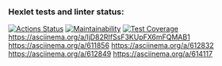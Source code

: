 ### Hexlet tests and linter status:
[![Actions Status](https://github.com/gmaratm/java-project-61/workflows/hexlet-check/badge.svg)](https://github.com/gmaratm/java-project-61/actions)
[![Maintainability](https://api.codeclimate.com/v1/badges/c0227523efcaa4aa3cd2/maintainability)](https://codeclimate.com/github/gmaratm/java-project-61/maintainability)
[![Test Coverage](https://api.codeclimate.com/v1/badges/c0227523efcaa4aa3cd2/test_coverage)](https://codeclimate.com/github/gmaratm/java-project-61/test_coverage)
https://asciinema.org/a/IjD82RIfSsF3KUpFX6mFQMAB1
https://asciinema.org/a/611856
https://asciinema.org/a/612832
https://asciinema.org/a/612849
https://asciinema.org/a/614117


